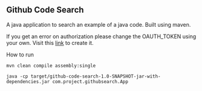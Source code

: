 ## Github Code Search
A java application to search an example of a java code. Built using maven.

If you get an error on authorization please change the OAUTH_TOKEN using your own. Visit this [link](https://github.com/settings/tokens) to create it.

How to run
```
mvn clean compile assembly:single

java -cp target/github-code-search-1.0-SNAPSHOT-jar-with-dependencies.jar com.project.githubsearch.App
```